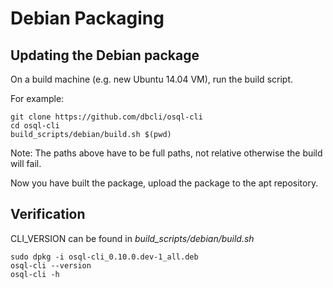 Debian Packaging
================

Updating the Debian package
---------------------------

On a build machine (e.g. new Ubuntu 14.04 VM), run the build script.

For example:
```
git clone https://github.com/dbcli/osql-cli
cd osql-cli
build_scripts/debian/build.sh $(pwd)
```

Note: The paths above have to be full paths, not relative otherwise the build will fail.

Now you have built the package, upload the package to the apt repository.


Verification
------------

CLI_VERSION can be found in *build_scripts/debian/build.sh*
```
sudo dpkg -i osql-cli_0.10.0.dev-1_all.deb
osql-cli --version
osql-cli -h
```
